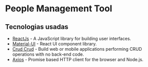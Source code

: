 # People Management Tool

## Tecnologias usadas

- [ReactJs](https://pt-br.reactjs.org) - A JavaScript library for building user interfaces.
- [Material-UI](https://material-ui.com/pt/) - React UI component library.
- [Crud Crud](https://crudcrud.com) - Build web or mobile applications performing CRUD operations with no back-end code.
- [Axios](https://github.com/axios/axios) - Promise based HTTP client for the browser and Node.js.